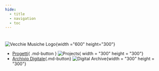 ```yaml
---
hide:
  - title
  - navigation
  - toc
---
```


# 

![Vecchie Musiche Logo](../images/VM_logo_large.jpeg){width ="600" height="300"}

<div class="grid cards" markdown>

- [Progetti](projects.md){ .md-button }
  ![Projects](../images/Projects.jpg){ width = "300" height = "300"}
- [Archivio Digitale](archive.md){.md-button}
  ![Digital Archive](../images/aura_soave.jpg){width = "300" height = "300"}

</div>
